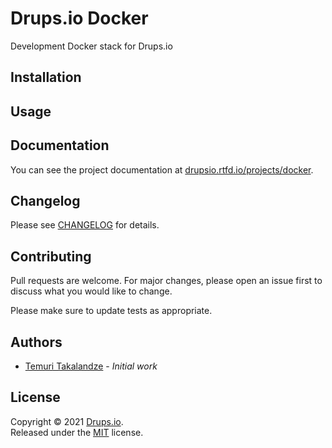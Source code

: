 # Drups.io Docker

Development Docker stack for Drups.io

## Installation

## Usage

## Documentation

You can see the project documentation at [drupsio.rtfd.io/projects/docker](https://drupsio.rtfd.io/projects/docker/).

## Changelog

Please see [CHANGELOG](CHANGELOG.md) for details.

## Contributing

Pull requests are welcome. For major changes, please open an issue first to discuss what you would like to change.

Please make sure to update tests as appropriate.

## Authors

- [Temuri Takalandze](https://abgeo.dev) - *Initial work*

## License

Copyright © 2021 [Drups.io](https://drups.io).  
Released under the [MIT](LICENSE) license.
